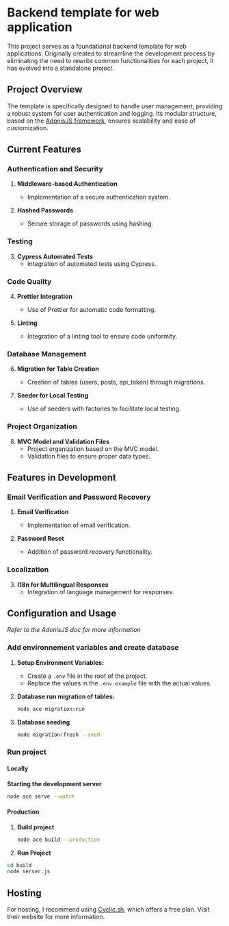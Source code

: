 # Backend template for web application

This project serves as a foundational backend template for web applications. Originally created to streamline the development process by eliminating the need to rewrite common functionalities for each project, it has evolved into a standalone project.

## Project Overview

The template is specifically designed to handle user management, providing a robust system for user authentication and logging. Its modular structure, based on the [AdonisJS framework](https://adonisjs.com/), ensures scalability and ease of customization.

## Current Features

### Authentication and Security
1. **Middleware-based Authentication**
   - Implementation of a secure authentication system.

2. **Hashed Passwords**
   - Secure storage of passwords using hashing.

### Testing
3. **Cypress Automated Tests**
   - Integration of automated tests using Cypress.

### Code Quality
4. **Prettier Integration**
   - Use of Prettier for automatic code formatting.

5. **Linting**
   - Integration of a linting tool to ensure code uniformity.

### Database Management
6. **Migration for Table Creation**
   - Creation of tables (users, posts, api_token) through migrations.

7. **Seeder for Local Testing**
   - Use of seeders with factories to facilitate local testing.

### Project Organization
8. **MVC Model and Validation Files**
   - Project organization based on the MVC model.
   - Validation files to ensure proper data types.

## Features in Development

### Email Verification and Password Recovery
1. **Email Verification**
   - Implementation of email verification.

2. **Password Reset**
   - Addition of password recovery functionality.

### Localization
3. **I18n for Multilingual Responses**
   - Integration of language management for responses.

## Configuration and Usage

*Refer to the AdonisJS doc for more information*

### Add environnement variables and create database


1. **Setup Environment Variables:**
   - Create a `.env` file in the root of the project.
   - Replace the values in the `.env.example` file with the actual values.

2. **Database run migration of tables:**
   ```bash
   node ace migration:run
   ```
   
3. **Database seeding**
    ```bash
    node migration:fresh --seed
    ```

### Run project

#### Locally

**Starting the development server**
```bash
node ace serve --watch
```

#### Production 

1. **Build project**
   ```bash
   node ace build --production
   ```
2. **Run Project**
  ```bash
cd build
node server.js
```

## Hosting 

For hosting, I recommend using [Cyclic.sh](https://cyclic.sh/), which offers a free plan. Visit their website for more information.
